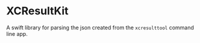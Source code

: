 # XCResultKit

A swift library for parsing the json created from the `xcresulttool` command line app.

